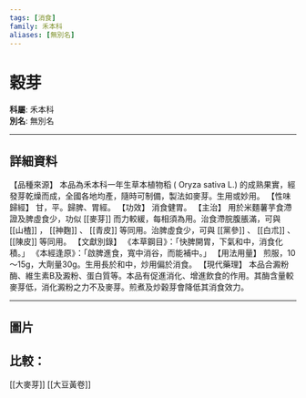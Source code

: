 ```yaml
---
tags: [消食]
family: 禾本科
aliases: [無別名]
---
```


# 穀芽

**科屬**: 禾本科  
**別名**: 無別名  

---

## 詳細資料
【品種來源】
本品為禾本科一年生草本植物稻 (
Oryza sativa
L.) 的成熟果實，經發芽乾燥而成，全國各地均產，隨時可制備，製法如麥芽。生用或妙用。
【性味歸經】
甘，平。歸脾、胃經。
【功效】
消食健胃。
【主治】
用於米麵薯芋食滯證及脾虛食少，功似 [[麥芽]] 而力較緩，每相須為用。治食滯脘腹脹滿，可與 [[山楂]] ， [[神麴]] 、 [[青皮]] 等同用。治脾虛食少，可與 [[黨參]] 、 [[白朮]] 、 [[陳皮]] 等同用。
【文獻別錄】
《本草鋼目》：「快脾開胃，下氣和中，消食化積。」
《本經逢原》：「啟脾進食，寬中消谷，而能補中。」
【用法用量】
煎服，10～15g，大劑量30g。生用長於和中，炒用偏於消食。
【現代藥理】
本品合澱粉酶、維生素B及澱粉、蛋白質等。本品有促進消化、增進飲食的作用。其酶含量較麥芽低，消化澱粉之力不及麥芽。煎煮及炒穀芽會降低其消食效力。

---

## 圖片
## 比較：
[[大麥芽]]
[[大豆黃卷]]
